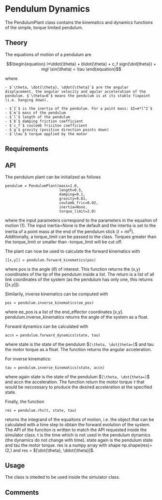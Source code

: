 #  Pendulum Dynamics #

The PendulumPlant class contains the kinematics and dynamics functions of the simple, torque limited pendulum.

## Theory #

The equations of motion of a pendulum are

```math
\begin{equation}
I*\ddot{\theta} + b\dot{\theta} + c_f sign(\dot[theta}) + mgl \sin(\theta) = \tau
\end{equation}
```
where

    - $`\theta, \dot{\theta}, \ddot{\theta}`$ are the angular displacement, the angular velocity and agular acceleration of the pendulum. $`\theta=0`$ means the pendulum is at its stable fixpoint (i.e. hanging down).

    - $`I`$ is the inertia of the pendulum. For a point mass: $I=m*l^2`$
    - $`m`$ mass of the pendulum
    - $`l`$ length of the pendulum
    - $`b`$ damping friction coefficient
    - $`c_f`$ coulomb friciton coefficient
    - $`g`$ gravity (positive direction points down)
    - $`\tau`$ torque applied by the motor



## Requirements #



## API #

The pendulum plant can be initialized as follows

    pendulum = PendulumPlant(mass=1.0,
                             length=0.5,
                             damping=0.1,
                             gravity=9.81,
                             coulomb_fric=0.02,
                             inertia=None,
                             torque_limit=2.0)

where the input parameters correspond to the parameters in the equaiton of motion (1). The input inertia=None is the default and the intertia is set to the inertia of a point mass at the end of the pendulum stick ($`I=ml^2`$). Additionally, a torque_limit can be passed to the class. Torques greater than the torque_limit or smaller than -torque_limit will be cut off.

The plant can now be used to calculate the forward kinematics with

    [[x,y]] = pendulum.forward_kinematics(pos)

where pos is the angle ($`\theta`$) of interest. This function returns the (x,y) coordinates of the tip of the pendulum inside a list. The return is a list of all link coordinates of the system (as the pendulum has only one, this returns [[x,y]]).

Similarily, inverse kinematics can be computed with

    pos = pendulum.inverse_kinematics(ee_pos)

where ee_pos is a list of the end_effector coordinates [x,y]. pendulum.inverse_kinematics returns the angle of the system as a float.

Forward dynamics can be calculated with

    accn = pendulum.forward_dynamics(state, tau)

where state is the state of the pendulum $`[\theta, \dot{theta=]`$ and tau the motor torque as a float. The function returns the angular acceleration.

For inverse kinematics:

    tau = pendulum.inverse_kinematics(state, accn)

where again state is the state of the pendulum $`[\theta, \dot{theta=]`$ and accn the acceleration. The function return the motor torque $`\tau`$ that would be neccessary to produce the desired acceleration at the specified state.

Finally, the function

    res = pendulum.rhs(t, state, tau)

returns the integrand of the equaitons of motion, i.e. the object that can be calculated with a time step to obtain the forward evolution of the system. The API of the funciton is written to match the API requested inside the simulator class.
t is the time which is not used in the pendulum dynamics (the dynamics do not change with time). state again is the pendulum state and tau the motor torque. res is a numpy array with shape np.shape(res)=(2,) and res = $`[\dot{\theta}, \ddot{\theta}]`$.


## Usage #

The class is inteded to be used inside the simulator class.


## Comments #


